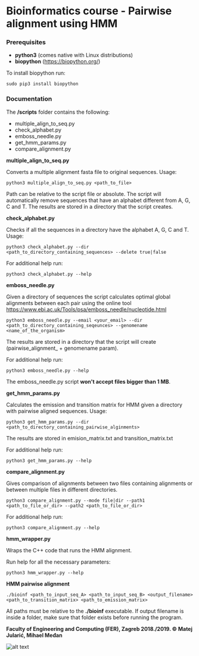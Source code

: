 # Bioinformatics course - Pairwise alignment using HMM

### Prerequisites

- **python3** (comes native with Linux distributions)
- **biopython** (https://biopython.org/)

To install biopython run:

```
sudo pip3 install biopython
```

### Documentation

The **/scripts** folder contains the following:  

- multiple_align_to_seq.py
- check_alphabet.py
- emboss_needle.py
- get_hmm_params.py
- compare_alignment.py


**multiple_align_to_seq.py**

Converts a multiple alignment fasta file to original sequences. Usage:

```
python3 multiple_align_to_seq.py <path_to_file>
```

Path can be relative to the script file or absolute.
The script will automatically remove sequences that have an alphabet different
from A, G, C and T. The results are stored in a directory that the script creates.


**check_alphabet.py**

Checks if all the sequences in a directory have the alphabet A, G, C and T. 
Usage:

```
python3 check_alphabet.py --dir <path_to_directory_containing_sequences> --delete true|false
```

For additional help run:

```
python3 check_alphabet.py --help
```

**emboss_needle.py**

Given a directory of sequences the script calculates optimal global alignments
between each pair using the online tool https://www.ebi.ac.uk/Tools/psa/emboss_needle/nucleotide.html

```
python3 emboss_needle.py --email <your_email> --dir <path_to_directory_containing_seqeunces> --genomename <name_of_the_organism>
```

The results are stored in a directory that the script will create (pairwise_alignment_ + genomename param).

For additional help run:
```
python3 emboss_needle.py --help
```

The emboss_needle.py script **won't accept files bigger than 1 MB**.


**get_hmm_params.py**

Calculates the emission and transition matrix for HMM given a directory with pairwise aligned sequences.
Usage:
```
python3 get_hmm_params.py --dir <path_to_directory_containing_pairwise_alginments>
```

The results are stored in emision_matrix.txt and transition_matrix.txt

For additional help run:
```
python3 get_hmm_params.py --help
```

**compare_alignment.py**

Gives comparison of alignments between two files containing alignments or between multiple files in different directories.
```
python3 compare_alignment.py --mode file|dir --path1 <path_to_file_or_dir> --path2 <path_to_file_or_dir>
```

For additional help run:

```
python3 compare_alignment.py --help
```


**hmm_wrapper.py**

Wraps the C++ code that runs the HMM alignment.

Run help for all the necessary parameters:

```
python3 hmm_wrapper.py --help
```


**HMM pairwise alignment**

```
./bioinf <path_to_input_seq_A> <path_to_input_seq_B> <output_filename> <path_to_transition_matrix> <path_to_emission_matrix>
```

All paths must be relative to the **./bioinf** executable. If output filename is inside a folder, make sure that folder
exists before running the program.


**Faculty of Engineering and Computing (FER),  Zagreb 2018./2019. © Matej Jularić, Mihael Međan**

![alt text](https://upload.wikimedia.org/wikipedia/en/2/27/Fakultet_elektrotehnike_i_ra%C4%8Dunarstva%2C_Sveu%C4%8Dili%C5%A1te_u_Zagrebu_%28logo%29.jpg)